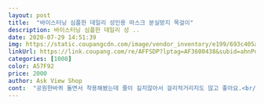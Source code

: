 ```yaml
---
layout: post 
title:  "바이스터닝 심플한 데일리 성인용 마스크 분실방지 목걸이" 
description: 바이스터닝 심플한 데일리 성 ..
date: 2020-07-29 14:51:39 
img: https://static.coupangcdn.com/image/vendor_inventory/e199/693c405a962944c7935105ce0373f903e069aeb36cf93545bd980b76b694.jpg 
linkUrl: https://link.coupang.com/re/AFFSDP?lptag=AF3600438&subid=ahnPublicAsk&pageKey=1746148554&itemId=2973358038&vendorItemId=70961760392&traceid=V0-113-f8f3ae89f314cb9d 
categories: [1008] 
color: A57F92 
price: 2000 
author: Ask View Shop 
cont:  "공원한바퀴 돌면서 착용해봤는데 줄이 길지않아서 걸리적거리지도 않고 좋아요.<br/><br/>그가격에 훌륭하다고  생각합니다<br/>그래도 고리 걸고뺄때 조금 뻑뻑하긴합니다.<br/><br/>끈 하나 달아두니 너무 편합니다.<br/><br/>끈이  적당해서 편해요<br/>남편은 여름이라 티셔츠 자주입는데 마스크 풀렀을때 목에 줄이 닿아서 걸리적거린다고해요.<br/><br/>마스크 고리부분 견고하게 잘 만들어져있구요<br/>마스크 보관편의성을 생각하면 그정도는 참는것으로요 ㅎㅎ<br/>심플하고 예쁘기는 한데 아동용하고 길이 차이가 없어요<br/>아동용도 같이 구매했는데 사이즈가 같았거든요<br/>여름이라 가방.<br/>지갑 다 생략하고 휴대폰에 카드한장 넣어다닐때가 많은데 그럴때마다 마스크가 짐이되버려요.<br/><br/>일회용마스크에비해 천마스크 끈이 더 두꺼운데도 끼워지네요.<br/><br/>제가 쓴 후기가 조금이나마 도움이 되었으면 좋겠습니다.<br/>♡<br/>주변에 나눠주느라고 16개 구매했는데 고리1개 불량있었어요... <br/><br/>카라있는 셔츠입었을땐 괜찮다고하네요<br/>" 
---
```


